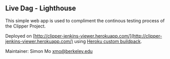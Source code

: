 ## Live Dag - Lighthouse

This simple web app is used to compliment the continous testing process of the Clipper Project. 

Deployed on [http://clipper-jenkins-viewer.herokuapp.com/](http://clipper-jenkins-viewer.herokuapp.com/) using 
[Heroku custom buildpack](https://devcenter.heroku.com/articles/buildpack-builds-heroku-yml).

Maintainer: Simon Mo <xmo@berkeley.edu>
